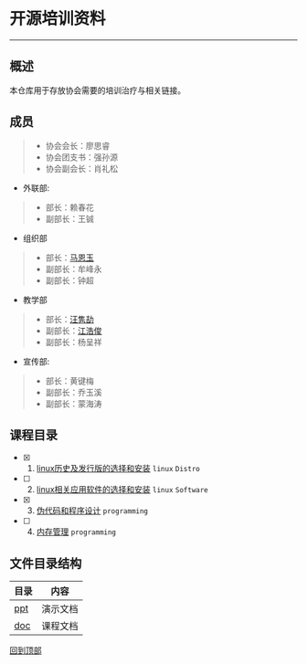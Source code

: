 # 开源培训资料
---

## 概述
本仓库用于存放协会需要的培训治疗与相关链接。

## 成员
>- 协会会长：廖思睿
>- 协会团支书：强孙源
>- 协会副会长：肖礼松
- 外联部:
>-   部长：赖春花
>- 副部长：王铖
- 组织部
>-   部长：[马恩玉](https://github.com/xiaoxiaoali)
>- 副部长：牟峰永
>- 副部长：钟超
- 教学部
>-   部长：[汪隽劼](https://github.com/lsmind)
>- 副部长：[江浩俊](https://github.com/JM0011)
>- 副部长：杨呈祥
- 宣传部:
>-   部长：黄键梅
>- 副部长：乔玉溪
>- 副部长：蒙海涛

## 课程目录
- [x] 1. [linux历史及发行版的选择和安装](./doc/knowLinuxDistro.md)
`linux` `Distro`

- [ ] 2. [linux相关应用软件的选择和安装](./doc/knowLinuxSoftware.md)
`linux` `Software`

- [x] 3. [伪代码和程序设计]()
`programming`

- [ ] 4. [内存管理]()
`programming`

## 文件目录结构
 目录 | 内容
 ---  | ---
 [ppt](./ppt) | 演示文档
 [doc](./doc) | 课程文档

 [回到顶部](#readme)
